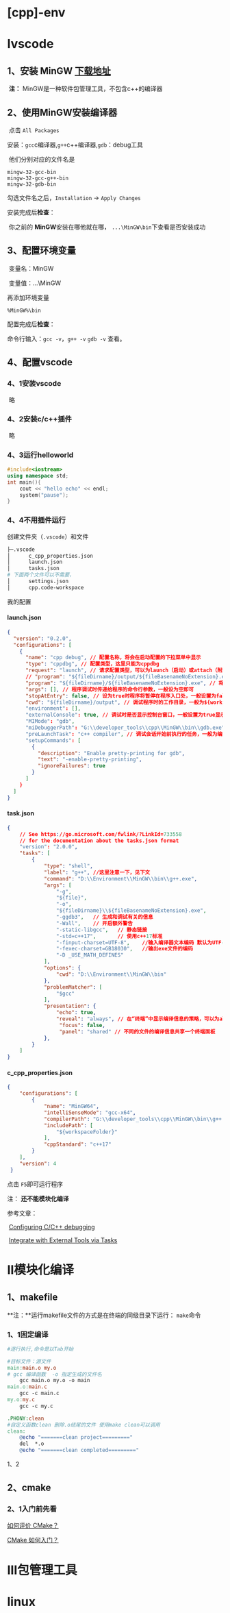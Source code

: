 # \[cpp\]-env

# Ⅰvscode

## 1、安装 MinGW [下载地址](https://sourceforge.net/projects/mingw/files/latest/download)

​	**注：** MinGW是一种软件包管理工具，不包含c++的编译器

## 2、使用MinGW安装编译器

​	点击 `All Packages`

​	安装：`gcc`c编译器,`g++`c++编译器,`gdb`：debug工具

​	他们分别对应的文件名是

```
mingw-32-gcc-bin
mingw-32-gcc-g++-bin
mingw-32-gdb-bin
```

勾选文件名之后，`Installation` -> `Apply Changes`

安装完成后**检查**：

​	你之前的 **MinGW**安装在哪他就在哪，   `...\MinGW\bin`下查看是否安装成功

## 3、配置环境变量

​	变量名：MinGW

​	变量值：...\MinGW

再添加环境变量

```
%MinGW%\bin
```

配置完成后**检查**：

命令行输入：`gcc -v`，`g++ -v` `gdb -v` 查看。

## 4、配置vscode

### 4、1安装vscode

​	略

### 4、2安装c/c++插件

​	略

### 4、3运行helloworld

```cpp
#include<iostream>
using namespace std;
int main(){
    cout << "hello echo" << endl;
   	system("pause");
}
```

### 4、4不用插件运行

创建文件夹（`.vscode`）和文件

```bash
├─.vscode
│      c_cpp_properties.json
│      launch.json
│      tasks.json
# 下面两个文件可以不需要，
│      settings.json
│      cpp.code-workspace
```

我的配置

#### launch.json

```json
{
  "version": "0.2.0",
  "configurations": [
    {
      "name": "cpp debug", // 配置名称，将会在启动配置的下拉菜单中显示
      "type": "cppdbg", // 配置类型，这里只能为cppdbg
      "request": "launch", // 请求配置类型，可以为launch（启动）或attach（附加）
      // "program": "${fileDirname}/output/${fileBasenameNoExtension}.exe", // 将要进行调试的程序的路径
      "program": "${fileDirname}/${fileBasenameNoExtension}.exe", // 将要进行调试的程序的路径
      "args": [], // 程序调试时传递给程序的命令行参数，一般设为空即可
      "stopAtEntry": false, // 设为true时程序将暂停在程序入口处，一般设置为false
      "cwd": "${fileDirname}/output", // 调试程序时的工作目录，一般为${workspaceFolder}即代码所在目录
      "environment": [],
      "externalConsole": true, // 调试时是否显示控制台窗口，一般设置为true显示控制台
      "MIMode": "gdb",
      "miDebuggerPath": "G:\\developer_tools\\cpp\\MinGW\\bin\\gdb.exe", // miDebugger的路径，注意这里要与MinGw的路径对应
      "preLaunchTask": "c++ compiler", // 调试会话开始前执行的任务，一般为编译程序，c++为g++, c为gcc
      "setupCommands": [
        {
          "description": "Enable pretty-printing for gdb",
          "text": "-enable-pretty-printing",
          "ignoreFailures": true
        }
      ]
    }
  ]
}
```

#### task.json

```json
{
    // See https://go.microsoft.com/fwlink/?LinkId=733558 
    // for the documentation about the tasks.json format
    "version": "2.0.0",
    "tasks": [
        {
            "type": "shell",
            "label": "g++", //这里注意一下，见下文
            "command": "D:\\Environment\\MinGW\\bin\\g++.exe",
            "args": [
                "-g",
                "${file}",
                "-o",
                "${fileDirname}\\${fileBasenameNoExtension}.exe",
                "-ggdb3",   // 生成和调试有关的信息
                "-Wall",    // 开启额外警告
                "-static-libgcc",   // 静态链接
                "-std=c++17",       // 使用c++17标准
                "-finput-charset=UTF-8",    //输入编译器文本编码 默认为UTF-8
                "-fexec-charset=GB18030",   //输出exe文件的编码
                "-D _USE_MATH_DEFINES"
            ],
            "options": {
                "cwd": "D:\\Environment\\MinGW\\bin"
            },
            "problemMatcher": [
                "$gcc"
            ],
            "presentation": {
                "echo": true,
                "reveal": "always", // 在“终端”中显示编译信息的策略，可以为always，silent，never
                 "focus": false,
                 "panel": "shared" // 不同的文件的编译信息共享一个终端面板
            },
        }
    ]
}
```

#### c_cpp_properties.json

```json
{
    "configurations": [
        {
            "name": "MinGW64",
            "intelliSenseMode": "gcc-x64",
            "compilerPath": "G:\\developer_tools\\cpp\\MinGW\\bin\\g++.exe",// g++编译器路径
            "includePath": [
                "${workspaceFolder}"
            ],
            "cppStandard": "c++17"
        }
    ],
    "version": 4
 }

```

点击 `F5`即可运行程序

注： **还不能模块化编译**

参考文章：

​	[Configuring C/C++ debugging](https://code.visualstudio.com/docs/cpp/launch-json-reference)

​	[Integrate with External Tools via Tasks](https://code.visualstudio.com/docs/editor/tasks)

# Ⅱ模块化编译

## 1、makefile

**注：**运行makefile文件的方式是在终端的同级目录下运行： `make`命令

### 1、1固定编译

```makefile
#逐行执行,命令是以Tab开始

#目标文件：源文件
main:main.o my.o
# gcc 编译函数  -o 指定生成的文件名
	gcc main.o my.o -o main
main.o:main.c
	gcc -c main.c
my.o:my.c
	gcc -c my.c

.PHONY:clean
#自定义函数clean 删除.o结尾的文件 使用make clean可以调用
clean:
	@echo "=======clean project========="
	del  *.o
	@echo "=======clean completed========="
```

1、2

## 2、cmake

### 2、1入门前先看

[如何评价 CMake？](https://www.zhihu.com/question/276415476)

[CMake 如何入门？](https://www.zhihu.com/question/58949190/answer/999701073)

# Ⅲ包管理工具



# linux